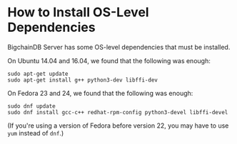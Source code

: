 # How to Install OS-Level Dependencies

BigchainDB Server has some OS-level dependencies that must be installed.

On Ubuntu 14.04 and 16.04, we found that the following was enough:
```text
sudo apt-get update
sudo apt-get install g++ python3-dev libffi-dev
```

On Fedora 23 and 24, we found that the following was enough:
```text
sudo dnf update
sudo dnf install gcc-c++ redhat-rpm-config python3-devel libffi-devel
```

(If you're using a version of Fedora before version 22, you may have to use `yum` instead of `dnf`.)
